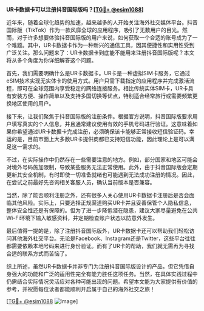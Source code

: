 **UR卡数据卡可以注册抖音国际版吗？[[TG💪+ @esim1088](https://t.me/s/esim1088)]**

近年来，随着全球化趋势的加速，越来越多的人开始关注海外社交媒体平台。抖音国际版（TikTok）作为一款风靡全球的应用程序，吸引了无数用户的目光。然而，对于许多想要体验抖音国际版的用户来说，如何获取一个合适的账号成为了一个难题。其中，UR卡数据卡作为一种新兴的通信工具，因其便捷性和实用性受到广泛关注。那么问题来了：UR卡数据卡到底能不能用来注册抖音国际版呢？本文将从多个角度为你详细解答这个问题。

首先，我们需要明确什么是UR卡数据卡。UR卡是一种虚拟SIM卡服务，它通过eSIM技术实现无实体卡的使用方式。用户只需下载指定的应用程序并完成激活流程，即可在全球范围内享受稳定的网络连接服务。相比传统实体SIM卡，UR卡具有安装方便、操作简单以及支持多国切换等优点，特别适合经常旅行或需要频繁更换地区使用的用户。

接下来，让我们聚焦于抖音国际版的注册条件。根据官方说明，抖音国际版要求用户填写真实的个人信息，并且通常建议使用有效的手机号码进行验证。这意味着如果你希望通过UR卡数据卡完成注册，必须确保该卡能够正常接收短信验证码。幸运的是，目前市面上大多数UR卡提供商都已支持短信功能，因此理论上是可以满足这一需求的。

不过，在实际操作中仍然存在一些需要注意的地方。例如，部分国家和地区可能会对境外号码施加限制，导致某些服务无法正常使用。此外，由于抖音国际版会定期更新其安全机制，有时即使一切准备就绪也可能遇到无法成功注册的情况。因此，在尝试之前最好先咨询相关客服人员，确认当前版本是否兼容。

当然，除了能否顺利注册之外，还有很多人关心使用UR卡数据卡注册后是否会面临其他风险。实际上，只要选择正规渠道购买UR卡并且妥善保管个人隐私信息，整体安全性还是有保障的。但为了进一步降低潜在隐患，建议大家尽量避免在公共Wi-Fi环境下输入敏感资料，并定期检查账户状态以防意外发生。

最后值得一提的是，除了注册抖音国际版外，UR卡数据卡还可以帮助我们轻松访问其他海外社交平台。无论是Facebook、Instagram还是Twitter，这些平台往往都需要依赖本地号码来进行身份验证。而有了UR卡的帮助，我们就无需再为寻找合适的联系方式而苦恼了。

综上所述，虽然UR卡数据卡并非专门为注册抖音国际版设计的产品，但它凭借自身强大的功能和广泛的适用性完全有能力胜任这项任务。当然，在具体实践过程中仍需结合实际情况灵活应对各种可能出现的问题。希望本文能为大家提供有价值的参考，并祝愿每位读者都能顺利开启属于自己的海外社交之旅！

[[TG💪+ @esim1088](https://t.me/s/esim1088) ![Image](https://i.postimg.cc/4NQfJmqS/Snipaste-2025-05-13-00-14-12.png)]